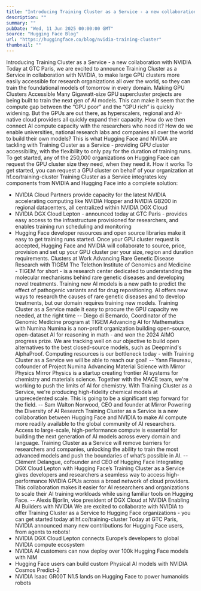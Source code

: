 ```yaml
---
title: "Introducing Training Cluster as a Service - a new collaboration with NVIDIA"
description: ""
summary: ""
pubDate: "Wed, 11 Jun 2025 00:00:00 GMT"
source: "Hugging Face Blog"
url: "https://huggingface.co/blog/nvidia-training-cluster"
thumbnail: ""
---
```


Introducing Training Cluster as a Service - a new collaboration with NVIDIA
Today at GTC Paris, we are excited to announce Training Cluster as a Service in collaboration with NVIDIA, to make large GPU clusters more easily accessible for research organizations all over the world, so they can train the foundational models of tomorrow in every domain.
Making GPU Clusters Accessible
Many Gigawatt-size GPU supercluster projects are being built to train the next gen of AI models. This can make it seem that the compute gap between the “GPU poor” and the “GPU rich” is quickly widening. But the GPUs are out there, as hyperscalers, regional and AI-native cloud providers all quickly expand their capacity.
How do we then connect AI compute capacity with the researchers who need it? How do we enable universities, national research labs and companies all over the world to build their own models?
This is what Hugging Face and NVIDIA are tackling with Training Cluster as a Service - providing GPU cluster accessibility, with the flexibility to only pay for the duration of training runs.
To get started, any of the 250,000 organizations on Hugging Face can request the GPU cluster size they need, when they need it.
How it works
To get started, you can request a GPU cluster on behalf of your organization at hf.co/training-cluster
Training Cluster as a Service integrates key components from NVIDIA and Hugging Face into a complete solution:
- NVIDIA Cloud Partners provide capacity for the latest NVIDIA accelerating computing like NVIDIA Hopper and NVIDIA GB200 in regional datacenters, all centralized within NVIDIA DGX Cloud
- NVIDIA DGX Cloud Lepton - announced today at GTC Paris - provides easy access to the infrastructure provisioned for researchers, and enables training run scheduling and monitoring
- Hugging Face developer resources and open source libraries make it easy to get training runs started.
Once your GPU cluster request is accepted, Hugging Face and NVIDIA will collaborate to source, price, provision and set up your GPU cluster per your size, region and duration requirements.
Clusters at Work
Advancing Rare Genetic Disease Research with TIGEM
The Telethon Institute of Genomics and Medicine - TIGEM for short - is a research center dedicated to understanding the molecular mechanisms behind rare genetic diseases and developing novel treatments. Training new AI models is a new path to predict the effect of pathogenic variants and for drug repositioning.
AI offers new ways to research the causes of rare genetic diseases and to develop treatments, but our domain requires training new models. Training Cluster as a Service made it easy to procure the GPU capacity we needed, at the right time
-- Diego di Bernardo, Coordinator of the Genomic Medicine program at TIGEM
Advancing AI for Mathematics with Numina
Numina is a non-profit organization building open-source, open-dataset AI for reasoning in math - and won the 2024 AIMO progress prize.
We are tracking well on our objective to build open alternatives to the best closed-source models, such as Deepmind's AlphaProof. Computing resources is our bottleneck today - with Training Cluster as a Service we will be able to reach our goal!
-- Yann Fleureau, cofounder of Project Numina
Advancing Material Science with Mirror Physics
Mirror Physics is a startup creating frontier AI systems for chemistry and materials science.
Together with the MACE team, we're working to push the limits of AI for chemistry. With Training Cluster as a Service, we're producing high-fidelity chemical models at unprecedented scale. This is going to be a significant step forward for the field.
-- Sam Walton Norwood, CEO and founder at Mirror
Powering the Diversity of AI Research
Training Cluster as a Service is a new collaboration between Hugging Face and NVIDIA to make AI compute more readily available to the global community of AI researchers.
Access to large-scale, high-performance compute is essential for building the next generation of AI models across every domain and language. Training Cluster as a Service will remove barriers for researchers and companies, unlocking the ability to train the most advanced models and push the boundaries of what’s possible in AI.
-- Clément Delangue, cofounder and CEO of Hugging Face
Integrating DGX Cloud Lepton with Hugging Face’s Training Cluster as a Service gives developers and researchers a seamless way to access high-performance NVIDIA GPUs across a broad network of cloud providers. This collaboration makes it easier for AI researchers and organizations to scale their AI training workloads while using familiar tools on Hugging Face.
-- Alexis Bjorlin, vice president of DGX Cloud at NVIDIA
Enabling AI Builders with NVIDIA
We are excited to collaborate with NVIDIA to offer Training Cluster as a Service to Hugging Face organizations - you can get started today at hf.co/training-cluster
Today at GTC Paris, NVIDIA announced many new contributions for Hugging Face users, from agents to robots!
- NVIDIA DGX Cloud Lepton connects Europe’s developers to global NVIDIA compute ecosystem
- NVIDIA AI customers can now deploy over 100k Hugging Face models with NIM
- Hugging Face users can build custom Physical AI models with NVIDIA Cosmos Predict-2
- NVIDIA Isaac GR00T N1.5 lands on Hugging Face to power humanoids robots